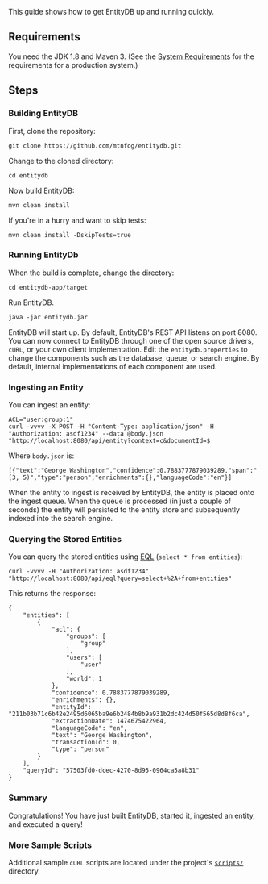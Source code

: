 This guide shows how to get EntityDB up and running quickly.

## Requirements

You need the JDK 1.8 and Maven 3. (See the [System Requirements](https://github.com/mtnfog/entitydb/wiki/System-Requirements) for the requirements for a production system.)

## Steps

### Building EntityDB

First, clone the repository:

`git clone https://github.com/mtnfog/entitydb.git`

Change to the cloned directory:

`cd entitydb`

Now build EntityDB:

`mvn clean install`

If you're in a hurry and want to skip tests:

`mvn clean install -DskipTests=true`

### Running EntityDb

When the build is complete, change the directory:

`cd entitydb-app/target`

Run EntityDB.

`java -jar entitydb.jar`

EntityDB will start up. By default, EntityDB's REST API listens on port 8080. You can now connect to EntityDB through one of the open source drivers, `cURL`, or your own client implementation. Edit the `entitydb.properties` to change the components such as the database, queue, or search engine. By default, internal implementations of each component are used.

### Ingesting an Entity

You can ingest an entity:

```
ACL="user:group:1"
curl -vvvv -X POST -H "Content-Type: application/json" -H "Authorization: asdf1234" --data @body.json "http://localhost:8080/api/entity?context=c&documentId=$
```

Where `body.json` is:

```
[{"text":"George Washington","confidence":0.7883777879039289,"span":"[3, 5)","type":"person","enrichments":{},"languageCode":"en"}]
```

When the entity to ingest is received by EntityDB, the entity is placed onto the ingest queue. When the queue is processed (in just a couple of seconds) the entity will persisted to the entity store and subsequently indexed into the search engine.

### Querying the Stored Entities

You can query the stored entities using [EQL](https://github.com/mtnfog/entitydb/wiki/EQL) (`select * from entities`):

`curl -vvvv -H "Authorization: asdf1234" "http://localhost:8080/api/eql?query=select+%2A+from+entities"`

This returns the response:

```
{
    "entities": [
        {
            "acl": {
                "groups": [
                    "group"
                ],
                "users": [
                    "user"
                ],
                "world": 1
            },
            "confidence": 0.7883777879039289,
            "enrichments": {},
            "entityId": "211b03b71c6b42e2495d6065ba9e6b2484b8b9a931b2dc424d50f565d8d8f6ca",
            "extractionDate": 1474675422964,
            "languageCode": "en",
            "text": "George Washington",
            "transactionId": 0,
            "type": "person"
        }
    ],
    "queryId": "57503fd0-dcec-4270-8d95-0964ca5a8b31"
}
```

### Summary

Congratulations! You have just built EntityDB, started it, ingested an entity, and executed a query!

### More Sample Scripts

Additional sample `cURL` scripts are located under the project's [`scripts/`](https://github.com/mtnfog/entitydb/tree/master/scripts) directory.
